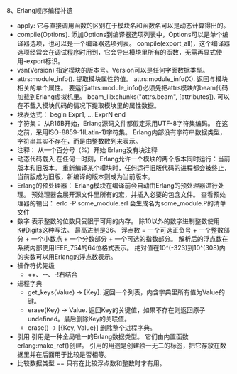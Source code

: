 8、Erlang顺序编程补遗
 - apply:
    它与直接调用函数的区别在于模块名和函数名可以是动态计算得出的。
 - compile(Options).
    添加Options到编译器选项列表中，Options可以是单个编译器选项，也可以是一个编译器选项列表。
    compile(export_all)，这个编译器选项经常会在调试程序时用到，它会导出模块里所有的函数，无需再显式使用-export标识。
 - vsn(Version)
    指定模块的版本号。Version可以是任何字面数据类型。
 - attrs:module_info().
    提取模块属性的值。
    attrs:module_info(X). 返回与模块相关的单个属性。
    要运行attrs:module_info()必须先把attrs模块的beam代码加载到Erlang虚拟机里。
    beam_lib:chunks("attrs.beam", [attributes]). 可以在不载入模块代码的情况下提取模块里的属性数据。
 - 块表达式：
    begin
        Expr1,
        ...
        ExprN
    end
 - 字符集：
    从R16B开始，Erlang源码文件都假定采用UTF-8字符集编码。
    在这之前，采用ISO-8859-1(Latin-1)字符集。
    Erlang内部没有字符串数据类型，字符串其实不存在，而是由整数数列来表示。
 - 注释：
    从一个百分号（%）开始
    Erlang没有块注释
 - 动态代码载入
    在任何一时刻，Erlang允许一个模块的两个版本同时运行：当前版本和旧版本。
    重新编译某个模块时，任何运行旧版代码的进程都会被终止，当前版成为旧版，新编译的版本则成为当前版本。
 - Erlang的预处理器：
    Erlang模块在编译前会自动由Erlang的预处理器进行处理。
    预处理器会展开源文件里所有的宏，并插入必要的包含文件。
    查看预处理器的输出：
        erlc -P some_module.erl
        会生成名为some_module.P的清单文件
 - 数字
    表示整数的位数只受限于可用的内存。
    除10以外的数字进制整数使用K#Digits这种写法。
    最高进制是36。
    浮点数 = 一个可选正负号 + 一个整数部分 + 一个小数点 + 一个分数部分 + 一个可选的指数部分。
    解析后的浮点数在系统内部使用IEEE_754的64位格式表示。
    绝对值在10^(-323)到10^(308)内的实数可以用Erlang的浮点数表示。
 - 操作符优先级
    - ++、--、-!右结合
 - 进程字典
    - get_keys(Value) -> [Key].
        返回一个列表，内含字典里所有值为Value的键。
    - erase(Key) -> Value.
        返回Key的关键值，如果不存在则返回原子undefined。最后删除Key的关联值。
    - erase() -> [{Key, Value}]
        删除整个进程字典。
 - 引用
    引用是一种全局唯一的Erlang数据类型。
    它们由内置函数erlang:make_ref()创建。
    引用的用途是创建独一无二的标签，把它存放在数据里并在后面用于比较是否相等。
 - 比较数据类型
    == 只有在比较浮点数和整数时才有用。
     